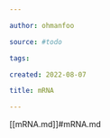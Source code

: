 ```yaml
---

author: ohmanfoo

source: #todo

tags: 

created: 2022-08-07

title: mRNA

---
```

[[mRNA.md]]#mRNA.md